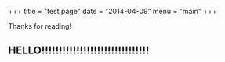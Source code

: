 +++
title = "test page"
date = "2014-04-09"
menu = "main"
+++

Thanks for reading!


## HELLO!!!!!!!!!!!!!!!!!!!!!!!!!!!!!!!
